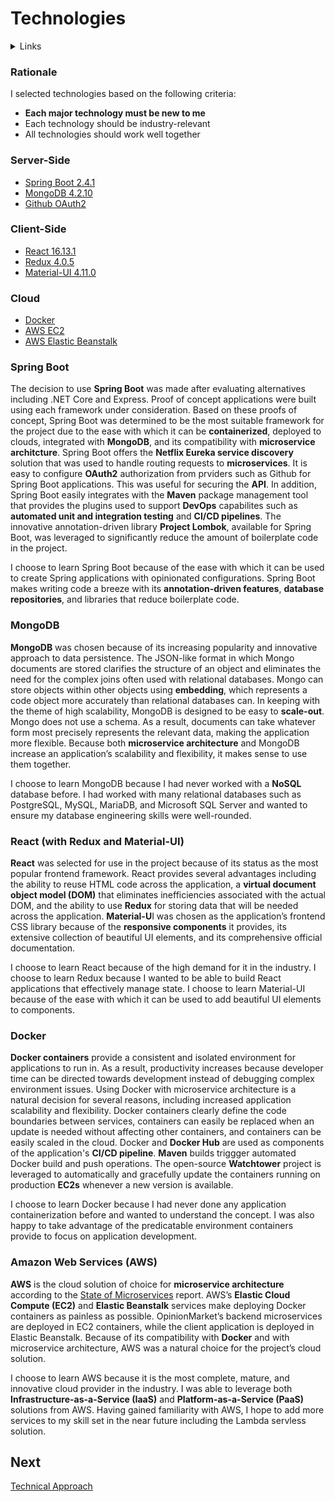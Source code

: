 # Technologies

<details>
  <summary>Links</summary>
  
  ## Portfolio Links
  - [Introduction](https://github.com/JoshVandeWalle/OpinionMarket/blob/main/Introduction.md "Introduction")  
  - [Requirements](https://github.com/JoshVandeWalle/OpinionMarket/blob/main/Requirements.md "Requirements")  
  - [Technologies](https://github.com/JoshVandeWalle/OpinionMarket/blob/main/Technologies.md "Technolgoies")  
  - [Technical Approach](https://github.com/JoshVandeWalle/OpinionMarket/blob/main/Approach.md "Technical Approach")  
  - [Risks & Challenges](https://github.com/JoshVandeWalle/OpinionMarket/blob/main/RisksAndChallenges.md "Risks & Challenges")  
  - [Issues](https://github.com/JoshVandeWalle/OpinionMarket/blob/main/Issues.md "Issues")  
  ## External Links
  - [OpinionMarket](http://clientapp6-env.eba-sifj8dsx.us-west-1.elasticbeanstalk.com/ "OpinionMarket")  
  - [Swagger](https://app.swaggerhub.com/apis/JoshV3742/Capstone/1.0.0 "Swagger")  
</details>

### Rationale
I selected technologies based on the following criteria:  
- **Each major technology must be new to me**
- Each technology should be industry-relevant
- All technologies should work well together
###  Server-Side  
- [Spring Boot 2.4.1](https://github.com/JoshVandeWalle/OpinionMarket/blob/main/Technologies.md#spring-boot "Spring Boot")
- [MongoDB 4.2.10](https://github.com/JoshVandeWalle/OpinionMarket/blob/main/Technologies.md#mongodb "MongoDB")
- [Github OAuth2](https://github.com/JoshVandeWalle/OpinionMarket/blob/main/Technologies.md#spring-boot "Spring Boot")

### Client-Side  
- [React 16.13.1](https://github.com/JoshVandeWalle/OpinionMarket/blob/main/Technologies.md#react-with-redux-and-material-ui "React")
- [Redux 4.0.5](https://github.com/JoshVandeWalle/OpinionMarket/blob/main/Technologies.md#react-with-redux-and-material-ui "React")
- [Material-UI 4.11.0](https://github.com/JoshVandeWalle/OpinionMarket/blob/main/Technologies.md#react-with-redux-and-material-ui "React")

### Cloud
- [Docker](https://github.com/JoshVandeWalle/OpinionMarket/blob/main/Technologies.md#docker "Docker")
- [AWS EC2](https://github.com/JoshVandeWalle/OpinionMarket/blob/main/Technologies.md#amazon-web-services-aws "AWS")
- [AWS Elastic Beanstalk](https://github.com/JoshVandeWalle/OpinionMarket/blob/main/Technologies.md#amazon-web-services-aws "AWS")

### Spring Boot
The decision to use **Spring Boot** was made after evaluating alternatives including .NET Core and Express. Proof of concept applications were built using each framework under consideration. Based on these proofs of concept, Spring Boot was determined to be the most suitable framework for the project due to the ease with which it can be **containerized**, deployed to clouds, integrated with **MongoDB**, and its compatibility with **microservice architcture**. Spring Boot offers the **Netflix Eureka service discovery** solution that was used to handle routing requests to **microservices**. It is easy to configure **OAuth2** authorization from prviders such as Github for Spring Boot applications. This was useful for securing the **API**. In addition, Spring Boot easily integrates with the **Maven** package management tool that provides the plugins used to support **DevOps** capabilites such as **automated unit and integration testing** and **CI/CD pipelines**. The innovative annotation-driven library **Project Lombok**, available for Spring Boot, was leveraged to significantly reduce the amount of boilerplate code in the project.  

I choose to learn Spring Boot because of the ease with which it can be used to create Spring applications with opinionated configurations. Spring Boot makes writing code a breeze with its **annotation-driven features**, **database repositories**, and libraries that reduce boilerplate code.

### MongoDB
**MongoDB** was chosen because of its increasing popularity and innovative approach to data persistence. The JSON-like format in which Mongo documents are stored clarifies the structure of an object and eliminates the need for the complex joins often used with relational databases. Mongo can store objects within other objects using **embedding**, which represents a code object more accurately than relational databases can. In keeping with the theme of high scalability, MongoDB is designed to be easy to **scale-out**. Mongo does not use a schema. As a result, documents can take whatever form most precisely represents the relevant data, making the application more flexible. Because both **microservice architecture** and MongoDB increase an application’s scalability and flexibility, it makes sense to use them together.  

I choose to learn MongoDB because I had never worked with a **NoSQL** database before. I had worked with many relational databases such as PostgreSQL, MySQL, MariaDB, and Microsoft SQL Server and wanted to ensure my database engineering skills were well-rounded.

### React (with Redux and Material-UI)  
**React** was selected for use in the project because of its status as the most popular frontend framework. React provides several advantages including the ability to reuse HTML code across the application, a **virtual document object model (DOM)** that eliminates inefficiencies associated with the actual DOM, and the ability to use **Redux** for storing data that will be needed across the application. **Material-U**I was chosen as the application’s frontend CSS library because of the **responsive components** it provides, its extensive collection of beautiful UI elements, and its comprehensive official documentation.  

I choose to learn React because of the high demand for it in the industry. I choose to learn Redux because I wanted to be able to build React applications that effectively manage state. I choose to learn Material-UI because of the ease with which it can be used to add beautiful UI elements to components.

### Docker  
**Docker containers** provide a consistent and isolated environment for applications to run in. As a result, productivity increases because developer time can be directed towards development instead of debugging complex environment issues. Using Docker with microservice architecture is a natural decision for several reasons, including increased application scalability and flexibility. Docker containers clearly define the code boundaries between services, containers can easily be replaced when an update is needed without affecting other containers, and containers can be easily scaled in the cloud. Docker and **Docker Hub** are used as components of the application's **CI/CD pipeline**. **Maven** builds triggger automated Docker build and push operations. The open-source **Watchtower** project is leveraged to automatically and gracefully update the containers running on production **EC2s** whenever a new version is available.

I choose to learn Docker because I had never done any application containerization before and wanted to understand the concept. I was also happy to take advantage of the predicatable environment containers provide to focus on application development.

### Amazon Web Services (AWS)
**AWS** is the cloud solution of choice for **microservice architecture** according to the [State of Microservices](https://tsh.io/state-of-microservices/ "State of Microservices Report") report. AWS’s **Elastic Cloud Compute (EC2)** and **Elastic Beanstalk** services make deploying Docker containers as painless as possible. OpinionMarket’s backend microservices are deployed in EC2 containers, while the client application is deployed in Elastic Beanstalk. Because of its compatibility with **Docker** and with microservice architecture, AWS was a natural choice for the project’s cloud solution.

I choose to learn AWS because it is the most complete, mature, and innovative cloud provider in the industry. I was able to leverage both **Infrastructure-as-a-Service (IaaS)** and **Platform-as-a-Service (PaaS)** solutions from AWS. Having gained familiarity with AWS, I hope to add more services to my skill set in the near future including the Lambda servless solution.

## Next 
[Technical Approach](https://github.com/JoshVandeWalle/OpinionMarket/blob/main/Approach.md "Approach")


